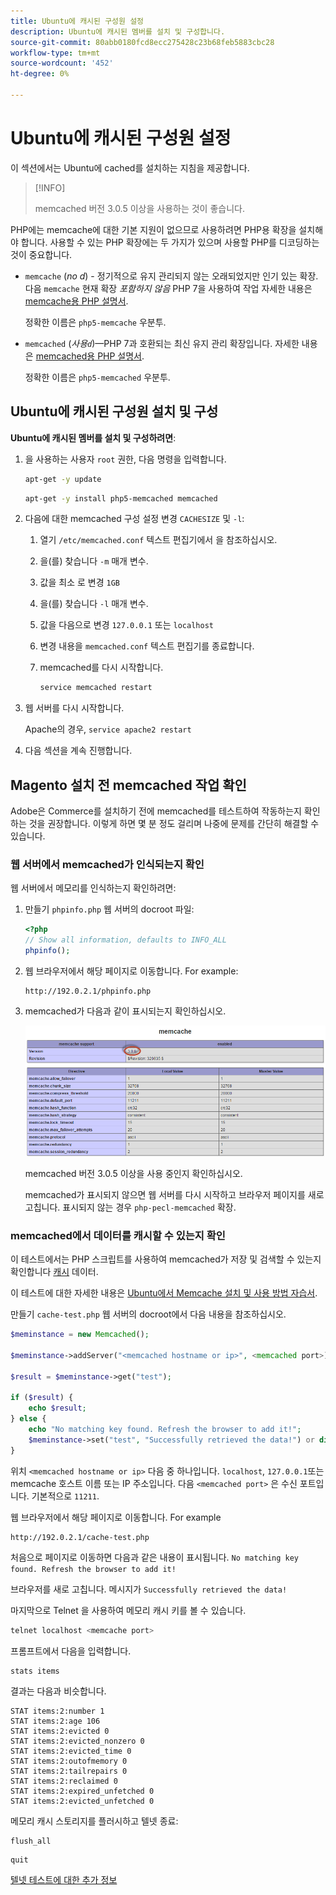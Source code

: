 ```yaml
---
title: Ubuntu에 캐시된 구성원 설정
description: Ubuntu에 캐시된 멤버를 설치 및 구성합니다.
source-git-commit: 80abb0180fcd8ecc275428c23b68feb5883cbc28
workflow-type: tm+mt
source-wordcount: '452'
ht-degree: 0%

---
```



# Ubuntu에 캐시된 구성원 설정

이 섹션에서는 Ubuntu에 cached를 설치하는 지침을 제공합니다.

>[!INFO]
>
>memcached 버전 3.0.5 이상을 사용하는 것이 좋습니다.

PHP에는 memcache에 대한 기본 지원이 없으므로 사용하려면 PHP용 확장을 설치해야 합니다. 사용할 수 있는 PHP 확장에는 두 가지가 있으며 사용할 PHP를 디코딩하는 것이 중요합니다.

- `memcache` (_no d_) - 정기적으로 유지 관리되지 않는 오래되었지만 인기 있는 확장.
다음 `memcache` 현재 확장 _포함하지 않음_ PHP 7을 사용하여 작업 자세한 내용은 [memcache용 PHP 설명서](https://www.php.net/manual/en/book.memcache.php).

   정확한 이름은 `php5-memcache` 우분투.

- `memcached` (_사용`d`_)—PHP 7과 호환되는 최신 유지 관리 확장입니다. 자세한 내용은 [memcached용 PHP 설명서](https://www.php.net/manual/en/book.memcached.php).

   정확한 이름은 `php5-memcached` 우분투.

## Ubuntu에 캐시된 구성원 설치 및 구성

**Ubuntu에 캐시된 멤버를 설치 및 구성하려면**:

1. 을 사용하는 사용자 `root` 권한, 다음 명령을 입력합니다.

   ```bash
   apt-get -y update
   ```

   ```bash
   apt-get -y install php5-memcached memcached
   ```

1. 다음에 대한 memcached 구성 설정 변경 `CACHESIZE` 및 `-l`:

   1. 열기 `/etc/memcached.conf` 텍스트 편집기에서 을 참조하십시오.
   1. 을(를) 찾습니다 `-m` 매개 변수.
   1. 값을 최소 로 변경 `1GB`
   1. 을(를) 찾습니다 `-l` 매개 변수.
   1. 값을 다음으로 변경 `127.0.0.1` 또는 `localhost`
   1. 변경 내용을 `memcached.conf` 텍스트 편집기를 종료합니다.
   1. memcached를 다시 시작합니다.

      ```bash
      service memcached restart
      ```

1. 웹 서버를 다시 시작합니다.

   Apache의 경우, `service apache2 restart`

1. 다음 섹션을 계속 진행합니다.

## Magento 설치 전 memcached 작업 확인

Adobe은 Commerce를 설치하기 전에 memcached를 테스트하여 작동하는지 확인하는 것을 권장합니다. 이렇게 하면 몇 분 정도 걸리며 나중에 문제를 간단히 해결할 수 있습니다.

### 웹 서버에서 memcached가 인식되는지 확인

웹 서버에서 메모리를 인식하는지 확인하려면:

1. 만들기 `phpinfo.php` 웹 서버의 docroot 파일:

   ```php
   <?php
   // Show all information, defaults to INFO_ALL
   phpinfo();
   ```

1. 웹 브라우저에서 해당 페이지로 이동합니다. For example:

   ```http
   http://192.0.2.1/phpinfo.php
   ```

1. memcached가 다음과 같이 표시되는지 확인하십시오.

   ![웹 서버에서 memcached를 인식하는지 확인](../../assets/configuration/memcache.png)

   memcached 버전 3.0.5 이상을 사용 중인지 확인하십시오.

   memcached가 표시되지 않으면 웹 서버를 다시 시작하고 브라우저 페이지를 새로 고칩니다. 표시되지 않는 경우 `php-pecl-memcached` 확장.

### memcached에서 데이터를 캐시할 수 있는지 확인

이 테스트에서는 PHP 스크립트를 사용하여 memcached가 저장 및 검색할 수 있는지 확인합니다 [캐시](https://glossary.magento.com/cache) 데이터.

이 테스트에 대한 자세한 내용은 [Ubuntu에서 Memcache 설치 및 사용 방법 자습서](https://www.digitalocean.com/community/tutorials/how-to-install-and-use-memcache-on-ubuntu-14-04).

만들기 `cache-test.php` 웹 서버의 docroot에서 다음 내용을 참조하십시오.

```php
$meminstance = new Memcached();

$meminstance->addServer("<memcached hostname or ip>", <memcached port>);

$result = $meminstance->get("test");

if ($result) {
    echo $result;
} else {
    echo "No matching key found. Refresh the browser to add it!";
    $meminstance->set("test", "Successfully retrieved the data!") or die("Could not save anything to memcached...");
}
```

위치 `<memcached hostname or ip>` 다음 중 하나입니다. `localhost`, `127.0.0.1`또는 memcache 호스트 이름 또는 IP 주소입니다. 다음 `<memcached port>` 은 수신 포트입니다. 기본적으로 `11211`.

웹 브라우저에서 해당 페이지로 이동합니다. For example

```http
http://192.0.2.1/cache-test.php
```

처음으로 페이지로 이동하면 다음과 같은 내용이 표시됩니다. `No matching key found. Refresh the browser to add it!`

브라우저를 새로 고칩니다. 메시지가 `Successfully retrieved the data!`

마지막으로 Telnet 을 사용하여 메모리 캐시 키를 볼 수 있습니다.

```bash
telnet localhost <memcache port>
```

프롬프트에서 다음을 입력합니다.

```shell
stats items
```

결과는 다음과 비슷합니다.

```terminal
STAT items:2:number 1
STAT items:2:age 106
STAT items:2:evicted 0
STAT items:2:evicted_nonzero 0
STAT items:2:evicted_time 0
STAT items:2:outofmemory 0
STAT items:2:tailrepairs 0
STAT items:2:reclaimed 0
STAT items:2:expired_unfetched 0
STAT items:2:evicted_unfetched 0
```

메모리 캐시 스토리지를 플러시하고 텔넷 종료:

```shell
flush_all
```

```shell
quit
```

[텔넷 테스트에 대한 추가 정보](https://darkcoding.net/software/memcached-list-all-keys/)

